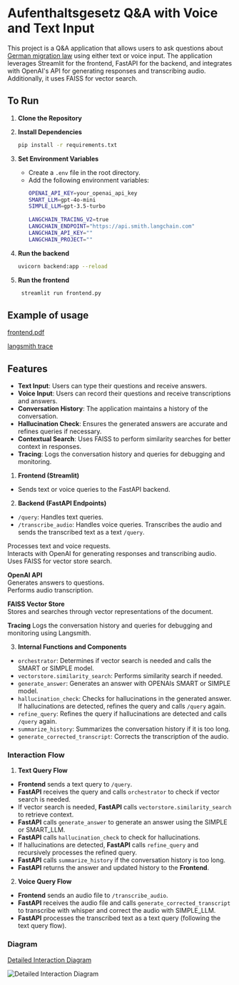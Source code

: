 # Aufenthaltsgesetz Q&A with Voice and Text Input

This project is a Q&A application that allows users to ask questions about [German migration law](https://www.gesetze-im-internet.de/aufenthg_2004/BJNR195010004.html) using either text or voice input. The application leverages Streamlit for the frontend, FastAPI for the backend, and integrates with OpenAI's API for generating responses and transcribing audio. Additionally, it uses FAISS for vector search.

## To Run

1. **Clone the Repository**
2. **Install Dependencies**
   ```bash
   pip install -r requirements.txt
   ```
3. **Set Environment Variables**
   - Create a `.env` file in the root directory.
   - Add the following environment variables:
     ```bash
     OPENAI_API_KEY=your_openai_api_key
     SMART_LLM=gpt-4o-mini
     SIMPLE_LLM=gpt-3.5-turbo
    
     LANGCHAIN_TRACING_V2=true
     LANGCHAIN_ENDPOINT="https://api.smith.langchain.com"
     LANGCHAIN_API_KEY=""
     LANGCHAIN_PROJECT=""
      ```

4. **Run the backend**
   ```bash
   uvicorn backend:app --reload
   ```
4. **Run the frontend**
   ```bash
    streamlit run frontend.py
    ```
## Example of usage
[frontend.pdf](frontend.pdf)


[langsmith trace ](https://smith.langchain.com/public/a9797397-28fe-40cd-b2a0-f1cb75de9b6a/r)



## Features

- **Text Input**: Users can type their questions and receive answers.
- **Voice Input**: Users can record their questions and receive transcriptions and answers.
- **Conversation History**: The application maintains a history of the conversation.
- **Hallucination Check**: Ensures the generated answers are accurate and refines queries if necessary.
- **Contextual Search**: Uses FAISS to perform similarity searches for better context in responses.
- **Tracing**: Logs the conversation history and queries for debugging and monitoring.


1. **Frontend (Streamlit)**
- Sends text or voice queries to the FastAPI backend.

2. **Backend (FastAPI Endpoints)**
- `/query`: Handles text queries.
- `/transcribe_audio`: Handles voice queries. Transcribes the audio and sends the transcribed text as a text `/query`.
  
Processes text and voice requests.  
  Interacts with OpenAI for generating responses and transcribing audio.  
  Uses FAISS for vector store search.

**OpenAI API**  
  Generates answers to questions.  
  Performs audio transcription.

**FAISS Vector Store**  
Stores and searches through vector representations of the document.

**Tracing**
Logs the conversation history and queries for debugging and monitoring using Langsmith.


3. **Internal Functions and Components**
- `orchestrator`: Determines if vector search is needed and calls the SMART or SIMPLE model.
- `vectorstore.similarity_search`: Performs similarity search if needed.
- `generate_answer`: Generates an answer with OPENAIs SMART or SIMPLE model.
- `hallucination_check`: Checks for hallucinations in the generated answer. If hallucinations are detected, refines the query and calls `/query` again.
- `refine_query`: Refines the query if hallucinations are detected and calls `/query` again.
- `summarize_history`: Summarizes the conversation history if it is too long.
- `generate_corrected_transcript`: Corrects the transcription of the audio.

### Interaction Flow

1. **Text Query Flow**
- **Frontend** sends a text query to `/query`.
- **FastAPI** receives the query and calls `orchestrator` to check if vector search is needed.
- If vector search is needed, **FastAPI** calls `vectorstore.similarity_search` to retrieve context.
- **FastAPI** calls `generate_answer` to generate an answer using the SIMPLE or SMART_LLM.
- **FastAPI** calls `hallucination_check` to check for hallucinations.
- If hallucinations are detected, **FastAPI** calls `refine_query` and recursively processes the refined query.
- **FastAPI** calls `summarize_history` if the conversation history is too long.
- **FastAPI** returns the answer and updated history to the **Frontend**.

2. **Voice Query Flow**
- **Frontend** sends an audio file to `/transcribe_audio`.
- **FastAPI** receives the audio file and calls `generate_corrected_transcript` to transcribe with whisper and correct the audio with SIMPLE_LLM.
- **FastAPI** processes the transcribed text as a text query (following the text query flow).


### Diagram
[Detailed Interaction Diagram](https://drive.google.com/file/d/1LT_duH10zKQlx9Aovb6NI_iwRWx6z0gS/view?usp=sharing)


![Detailed Interaction Diagram](lawrag.drawio.svg)